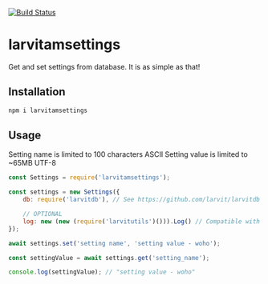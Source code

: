 [![Build Status](https://github.com/larvit/larvitamsettings/actions/workflows/ci.yml/badge.svg)](https://github.com/larvit/larvitamsettings/actions)

# larvitamsettings

Get and set settings from database. It is as simple as that!

## Installation

```bash
npm i larvitamsettings
```

## Usage

Setting name is limited to 100 characters ASCII
Setting value is limited to ~65MB UTF-8

```javascript
const Settings = require('larvitamsettings');

const settings = new Settings({
	db: require('larvitdb'), // See https://github.com/larvit/larvitdb for configuration details

	// OPTIONAL
	log: new (new (require('larvitutils')())).Log() // Compatible with winston logging instance
});

await settings.set('setting name', 'setting value - woho');

const settingValue = await settings.get('setting_name');

console.log(settingValue); // "setting value - woho"

```
